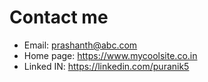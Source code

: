 # Contact me
- Email: prashanth@abc.com
- Home page: https://www.mycoolsite.co.in
- Linked IN: https://linkedin.com/puranik5